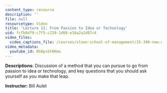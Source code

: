 ```yaml
---
content_type: resource
description: ''
file: null
resourcetype: Video
title: 'Lecture 11: From Passion to Idea or Technology'
uid: fcfb8df9-c7f5-c220-1d68-e16a2a2d07c4
video_files:
  video_captions_file: /courses/sloan-school-of-management/15-390-new-enterprises-spring-2013/video-tutorials/lecture-11/NS0pxSF0Kmo.vtt
video_metadata:
  youtube_id: NS0pxSF0Kmo
---
```


**Descriptions:** Discussion of a method that you can pursue to go from passion to idea or technology, and key questions that you should ask yourself as you make that leap.

**Instructor:** Bill Aulet